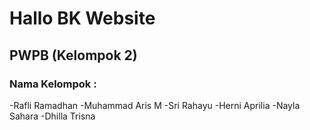 # Hallo BK Website

## PWPB (Kelompok 2)

### Nama Kelompok :

-Rafli Ramadhan
-Muhammad Aris M
-Sri Rahayu
-Herni Aprilia
-Nayla Sahara
-Dhilla Trisna
